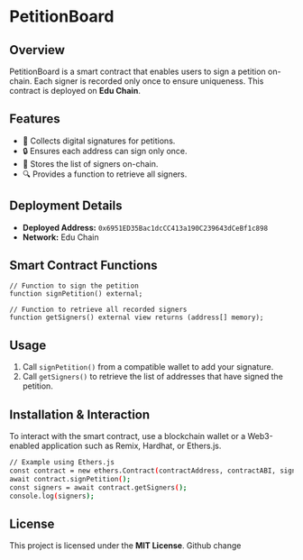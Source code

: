 # PetitionBoard

## Overview
PetitionBoard is a smart contract that enables users to sign a petition on-chain. Each signer is recorded only once to ensure uniqueness. This contract is deployed on **Edu Chain**.

## Features
- 📜 Collects digital signatures for petitions.
- 🔒 Ensures each address can sign only once.
- 📝 Stores the list of signers on-chain.
- 🔍 Provides a function to retrieve all signers.

## Deployment Details
- **Deployed Address:** `0x6951ED35Bac1dcCC413a190C239643dCeBf1c898`
- **Network:** Edu Chain

## Smart Contract Functions
```solidity
// Function to sign the petition
function signPetition() external;

// Function to retrieve all recorded signers
function getSigners() external view returns (address[] memory);
```

## Usage
1. Call `signPetition()` from a compatible wallet to add your signature.
2. Call `getSigners()` to retrieve the list of addresses that have signed the petition.

## Installation & Interaction
To interact with the smart contract, use a blockchain wallet or a Web3-enabled application such as Remix, Hardhat, or Ethers.js.

```sh
// Example using Ethers.js
const contract = new ethers.Contract(contractAddress, contractABI, signer);
await contract.signPetition();
const signers = await contract.getSigners();
console.log(signers);
```

## License
This project is licensed under the **MIT License**.
Github change